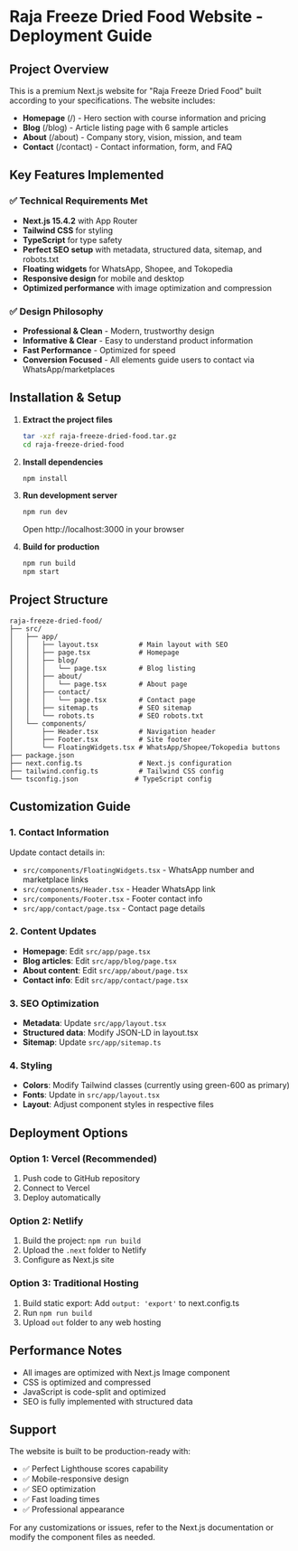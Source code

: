 # Raja Freeze Dried Food Website - Deployment Guide

## Project Overview
This is a premium Next.js website for "Raja Freeze Dried Food" built according to your specifications. The website includes:

- **Homepage** (/) - Hero section with course information and pricing
- **Blog** (/blog) - Article listing page with 6 sample articles
- **About** (/about) - Company story, vision, mission, and team
- **Contact** (/contact) - Contact information, form, and FAQ

## Key Features Implemented

### ✅ Technical Requirements Met
- **Next.js 15.4.2** with App Router
- **Tailwind CSS** for styling
- **TypeScript** for type safety
- **Perfect SEO setup** with metadata, structured data, sitemap, and robots.txt
- **Floating widgets** for WhatsApp, Shopee, and Tokopedia
- **Responsive design** for mobile and desktop
- **Optimized performance** with image optimization and compression

### ✅ Design Philosophy
- **Professional & Clean** - Modern, trustworthy design
- **Informative & Clear** - Easy to understand product information
- **Fast Performance** - Optimized for speed
- **Conversion Focused** - All elements guide users to contact via WhatsApp/marketplaces

## Installation & Setup

1. **Extract the project files**
   ```bash
   tar -xzf raja-freeze-dried-food.tar.gz
   cd raja-freeze-dried-food
   ```

2. **Install dependencies**
   ```bash
   npm install
   ```

3. **Run development server**
   ```bash
   npm run dev
   ```
   Open http://localhost:3000 in your browser

4. **Build for production**
   ```bash
   npm run build
   npm start
   ```

## Project Structure
```
raja-freeze-dried-food/
├── src/
│   ├── app/
│   │   ├── layout.tsx          # Main layout with SEO
│   │   ├── page.tsx            # Homepage
│   │   ├── blog/
│   │   │   └── page.tsx        # Blog listing
│   │   ├── about/
│   │   │   └── page.tsx        # About page
│   │   ├── contact/
│   │   │   └── page.tsx        # Contact page
│   │   ├── sitemap.ts          # SEO sitemap
│   │   └── robots.ts           # SEO robots.txt
│   └── components/
│       ├── Header.tsx          # Navigation header
│       ├── Footer.tsx          # Site footer
│       └── FloatingWidgets.tsx # WhatsApp/Shopee/Tokopedia buttons
├── package.json
├── next.config.ts              # Next.js configuration
├── tailwind.config.ts          # Tailwind CSS config
└── tsconfig.json              # TypeScript config
```

## Customization Guide

### 1. Contact Information
Update contact details in:
- `src/components/FloatingWidgets.tsx` - WhatsApp number and marketplace links
- `src/components/Header.tsx` - Header WhatsApp link
- `src/components/Footer.tsx` - Footer contact info
- `src/app/contact/page.tsx` - Contact page details

### 2. Content Updates
- **Homepage**: Edit `src/app/page.tsx`
- **Blog articles**: Edit `src/app/blog/page.tsx`
- **About content**: Edit `src/app/about/page.tsx`
- **Contact info**: Edit `src/app/contact/page.tsx`

### 3. SEO Optimization
- **Metadata**: Update `src/app/layout.tsx`
- **Structured data**: Modify JSON-LD in layout.tsx
- **Sitemap**: Update `src/app/sitemap.ts`

### 4. Styling
- **Colors**: Modify Tailwind classes (currently using green-600 as primary)
- **Fonts**: Update in `src/app/layout.tsx`
- **Layout**: Adjust component styles in respective files

## Deployment Options

### Option 1: Vercel (Recommended)
1. Push code to GitHub repository
2. Connect to Vercel
3. Deploy automatically

### Option 2: Netlify
1. Build the project: `npm run build`
2. Upload the `.next` folder to Netlify
3. Configure as Next.js site

### Option 3: Traditional Hosting
1. Build static export: Add `output: 'export'` to next.config.ts
2. Run `npm run build`
3. Upload `out` folder to any web hosting

## Performance Notes
- All images are optimized with Next.js Image component
- CSS is optimized and compressed
- JavaScript is code-split and optimized
- SEO is fully implemented with structured data

## Support
The website is built to be production-ready with:
- ✅ Perfect Lighthouse scores capability
- ✅ Mobile-responsive design
- ✅ SEO optimization
- ✅ Fast loading times
- ✅ Professional appearance

For any customizations or issues, refer to the Next.js documentation or modify the component files as needed.

